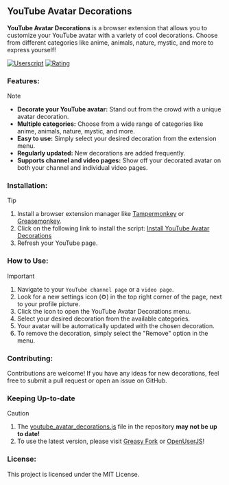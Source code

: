 ## YouTube Avatar Decorations

**YouTube Avatar Decorations** is a browser extension that allows you to customize your YouTube avatar with a variety of cool decorations. Choose from different categories like anime, animals, nature, mystic, and more to express yourself!

[![Userscript](https://img.shields.io/greasyfork/dt/503107?label=Greasy%20Fork%20Downloads)](https://greasyfork.org/en/scripts/503107-youtube-avatar-decorations)
[![Rating](https://img.shields.io/greasyfork/rating-count/503107?label=Greasy%20Fork%20Rating)](https://greasyfork.org/en/scripts/503107-youtube-avatar-decorations)

### Features:
> [!NOTE]
> - **Decorate your YouTube avatar:** Stand out from the crowd with a unique avatar decoration.
> - **Multiple categories:** Choose from a wide range of categories like anime, animals, nature, mystic, and more.
> - **Easy to use:** Simply select your desired decoration from the extension menu.
> - **Regularly updated:** New decorations are added frequently.
> - **Supports channel and video pages:** Show off your decorated avatar on both your channel and individual video pages.

### Installation:
> [!TIP]
> 1. Install a browser extension manager like [Tampermonkey](https://www.tampermonkey.net/) or [Greasemonkey](https://addons.mozilla.org/en-US/firefox/addon/greasemonkey/).
> 2. Click on the following link to install the script: [Install YouTube Avatar Decorations](https://update.greasyfork.org/scripts/503107/YouTube%20Avatar%20Decorations.user.js)
> 3. Refresh your YouTube page.

### How to Use:
> [!IMPORTANT]
> 1. Navigate to your `YouTube channel page` or a `video page`.
> 2. Look for a new settings icon (⚙️) in the top right corner of the page, next to your profile picture.
> 3. Click the icon to open the YouTube Avatar Decorations menu.
> 4. Select your desired decoration from the available categories.
> 5. Your avatar will be automatically updated with the chosen decoration.
> 6. To remove the decoration, simply select the "Remove" option in the menu.

### Contributing:

Contributions are welcome! If you have any ideas for new decorations, feel free to submit a pull request or open an issue on GitHub.

### Keeping Up-to-date
> [!CAUTION]
> 1. The [youtube_avatar_decorations.js](youtube_avatar_decorations.js) file in the repository __may not be up to date!__
> 2. To use the latest version, please visit [Greasy Fork](https://greasyfork.org/tr/scripts/503107-youtube-avatar-decorations) or [OpenUserJS](https://openuserjs.org/scripts/phaticusthiccy/YouTube_Avatar_Decorations/issues)!

### License:

This project is licensed under the MIT License.


